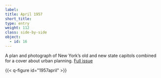 ```yaml
---
label: 
title: April 1957
short_title:
type: entry
weight: 112
class: side-by-side
object:
  - id: 16
---
```


A plan and photograph of New York’s old and new state capitols combined for a cover about urban planning.
[Full issue](https://usmodernist.org/AF/AF-1957-04.pdf)

{{< q-figure id="1957april" >}}

